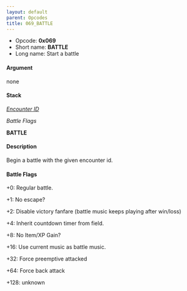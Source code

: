 ```yaml
---
layout: default
parent: Opcodes
title: 069_BATTLE
---
```


-   Opcode: **0x069**
-   Short name: **BATTLE**
-   Long name: Start a battle

#### Argument

none

#### Stack

  
*[Encounter ID](../../../Battle/Encounter_Codes.md)*

*Battle Flags*

**BATTLE**

#### Description

Begin a battle with the given encounter id.

#### Battle Flags

  
+0: Regular battle.

+1: No escape?

+2: Disable victory fanfare (battle music keeps playing after win/loss)

+4: Inherit countdown timer from field.

+8: No Item/XP Gain?

+16: Use current music as battle music.

+32: Force preemptive attacked

+64: Force back attack

+128: unknown
